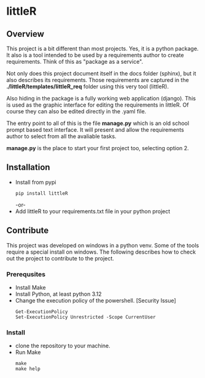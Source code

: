 # littleR
## Overview

This project is a bit different than most projects. Yes, it is a python package.
It also is a tool intended to be used by a requirements author to create requirements.
Think of this as "package as a service".

Not only does this project document itself in the docs folder (sphinx), but it also
describes its requirements. Those requirements are captured in the
__./littleR/templates/littleR_req__ folder using this very tool (littleR).

Also hiding in the package is a fully working web application (django). This is used as
the graphic interface for editing the requirements in littleR. Of course they can also
be edited directly in the .yaml file.

The entry point to all of this is the file **manage.py** which is an old school prompt
based text interface. It will present and allow the requirements author to select from
all the avaliable tasks. 

**manage.py** is the place to start your first project too, selecting option 2.

## Installation
- Install from pypi
    ```
    pip install littleR
    ```
    -or-
- Add littleR to your requirements.txt file in your python project

## Contribute
This project was developed on windows in a python venv. Some of the tools require a special
install on windows. The following describes how to check out the project to contribute to the 
project.

### Prerequsites
- Install Make 
- Install Python, at least python 3.12
- Change the execution policy of the powershell. [Security Issue]
    ```
    Get-ExecutionPolicy
    Set-ExecutionPolicy Unrestricted -Scope CurrentUser
    ```

### Install
- clone the repository to your machine.
- Run Make
    ```
    make
    make help
    ```